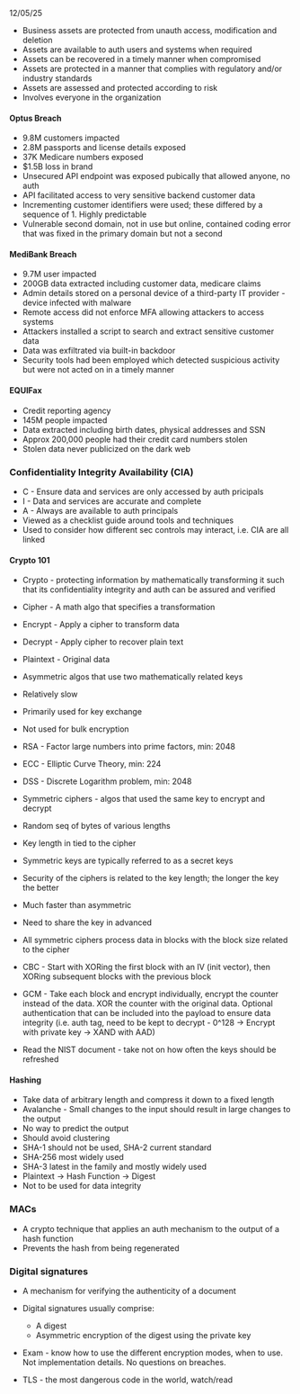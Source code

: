 12/05/25

- Business assets are protected from unauth access, modification and deletion
- Assets are available to auth users and systems when required
- Assets can be recovered in a timely manner when compromised
- Assets are protected in a manner that complies with regulatory and/or industry standards
- Assets are assessed and protected according to risk
- Involves everyone in the organization


#### Optus Breach

- 9.8M customers impacted
- 2.8M passports and license details exposed
- 37K Medicare numbers exposed
- $1.5B loss in brand
- Unsecured API endpoint was exposed pubically that allowed anyone, no auth
- API facilitated access to very sensitive backend customer data
- Incrementing customer identifiers were used; these differed by a sequence of 1. Highly predictable
- Vulnerable second domain, not in use but online, contained coding error that was fixed in the primary domain but not a second

#### MediBank Breach

- 9.7M user impacted
- 200GB data extracted including customer data, medicare claims
- Admin details stored on a personal device of a third-party IT provider - device infected with malware
- Remote access did not enforce MFA allowing attackers to access systems
- Attackers installed a script to search and extract sensitive customer data
- Data was exfiltrated via built-in backdoor
- Security tools had been employed which detected suspicious activity but were not acted on in a timely manner


#### EQUIFax

- Credit reporting agency
- 145M people impacted
- Data extracted including birth dates, physical addresses and SSN
- Approx 200,000 people had their credit card numbers stolen
- Stolen data never publicized on the dark web

### Confidentiality Integrity Availability (CIA)

- C - Ensure data and services are only accessed by auth pricipals
- I - Data and services are accurate and complete
- A - Always are available to auth principals
- Viewed as a checklist guide around tools and techniques
- Used to consider how different sec controls may interact, i.e. CIA are all linked

#### Crypto 101

- Crypto - protecting information by mathematically transforming it such that its confidentiality integrity and auth can be assured and verified
- Cipher - A math algo that specifies a transformation
- Encrypt - Apply a cipher to transform data
- Decrypt - Apply cipher to recover plain text
- Plaintext - Original data

- Asymmetric algos that use two mathematically related keys
- Relatively slow
- Primarily used for key exchange
- Not used for bulk encryption

- RSA - Factor large numbers into prime factors, min: 2048
- ECC - Elliptic Curve Theory, min: 224
- DSS - Discrete Logarithm problem, min: 2048

- Symmetric ciphers - algos that used the same key to encrypt and decrypt
- Random seq of bytes of various lengths
- Key length in tied to the cipher
- Symmetric keys are typically referred to as a secret keys
- Security of the ciphers is related to the key length; the longer the key the better
- Much faster than asymmetric
- Need to share the key in advanced
- All symmetric ciphers process data in blocks with the block size related to the cipher

- CBC - Start with XORing the first block with an IV (init vector), then XORing subsequent blocks with the previous block
- GCM - Take each block and encrypt individually, encrypt the counter instead of the data. XOR the counter with the original data. Optional authentication that can be included into the payload to ensure data integrity (i.e. auth tag, need to be kept to decrypt - 0^128 -> Encrypt with private key -> XAND with AAD)


- Read the NIST document - take not on how often the keys should be refreshed

#### Hashing

- Take data of arbitrary length and compress it down to a fixed length
- Avalanche - Small changes to the input should result in large changes to the output
- No way to predict the output
- Should avoid clustering
- SHA-1 should not be used, SHA-2 current standard
- SHA-256 most widely used
- SHA-3 latest in the family and mostly widely used
- Plaintext -> Hash Function -> Digest
- Not to be used for data integrity


### MACs

- A crypto technique that applies an auth mechanism to the output of a hash function
- Prevents the hash from being regenerated


### Digital signatures

- A mechanism for verifying the authenticity of a document
- Digital signatures usually comprise:
	- A digest
	- Asymmetric encryption of the digest using the private key

- Exam - know how to use the different encryption modes, when to use. Not implementation details. No questions on breaches.

- TLS - the most dangerous code in the world, watch/read